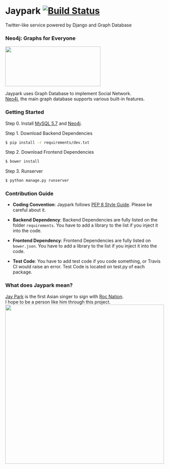 # Jaypark [![Build Status](https://travis-ci.com/sinwoobang/Jaypark.svg?token=s64m3rayQnZ6TWPqxtrG&branch=master)](https://travis-ci.com/sinwoobang/jaypark)
Twitter-like service powered by Django and Graph Database

### Neo4j: Graphs for Everyone
<img src="https://go.neo4j.com/rs/710-RRC-335/images/neo4j_logo.png?_ga=2.73466580.718215210.1555340602-745702593.1554483956" width="300" height="125"><br>

Jaypark uses Graph Database to implement Social Network.<br>
[Neo4j](https://github.com/neo4j/neo4j), the main graph database supports various built-in features.

### Getting Started
Step 0. Install [MySQL 5.7](https://dev.mysql.com/downloads/windows/installer/5.7.html) and [Neo4j](https://neo4j.com/download-center/).

Step 1. Download Backend Dependencies
```bash
$ pip install -r requirements/dev.txt

```


Step 2. Download Frontend Dependencies
```bash
$ bower install

```

Step 3. Runserver
```bash
$ python manage.py runserver

```

### Contribution Guide
* **Coding Convention**: Jaypark follows [PEP 8 Style Guide](https://www.python.org/dev/peps/pep-0008/). Please be careful about it.

* **Backend Dependency**: Backend Dependencies are fully listed on the folder `requirements`. You have to add a library to the list if you inject it into the code.

* **Frontend Dependency**: Frontend Dependencies are fully listed on `bower.json`. You have to add a library to the list if you inject it into the code.

* **Test Code**: You have to add test code if you code something, or Travis CI would raise an error. Test Code is located on test.py of each package.

### What does Jaypark mean?
[Jay Park](https://rocnation.com/jay-park/) is the first Asian singer to sign with [Roc Nation](https://rocnation.com/).<br>
I hope to be a person like him through this project.
<br><img src="https://www.allkpop.com/upload/2018/05/af_org/28173717/Jay-Park.jpg" width="500">

